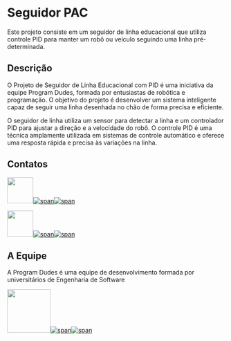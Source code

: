 # Seguidor PAC

Este projeto consiste em um seguidor de linha educacional que utiliza controle PID para manter um robô ou veículo seguindo uma linha pré-determinada.

## Descrição

O Projeto de Seguidor de Linha Educacional com PID é uma iniciativa da equipe Program Dudes, formada por entusiastas de robótica e programação. O objetivo do projeto é desenvolver um sistema inteligente capaz de seguir uma linha desenhada no chão de forma precisa e eficiente.

O seguidor de linha utiliza um sensor para detectar a linha e um controlador PID para ajustar a direção e a velocidade do robô. O controle PID é uma técnica amplamente utilizada em sistemas de controle automático e oferece uma resposta rápida e precisa às variações na linha.

## Contatos

[<img src="https://avatars.githubusercontent.com/u/97479966" width="60"/>![span](https://placehold.co/10x60/FFA500/FFA500.png)![span](https://placehold.co/220x60/000000/FFFFFF/png?text=Victor%20Rocha)](https://victorrochar.github.io)

[<img src="https://avatars.githubusercontent.com/u/86015415" width="60"/>![span](https://placehold.co/10x60/007f3f/007f3f.png)![span](https://placehold.co/220x60/000000/FFFFFF/png?text=Leonardo%20Sakaguti)](https://leosakaguti.github.io)

## A Equipe
A Program Dudes é uma equipe de desenvolvimento formada por universitários de Engenharia de Software

[<img src="https://avatars.githubusercontent.com/u/136010433" width="100"/>![span](https://placehold.co/10x100/000000/000000.png)![span](https://placehold.co/220x100/FFFFFF/000000/png?text=Program%20dudes)](https://programdudes.github.io)
